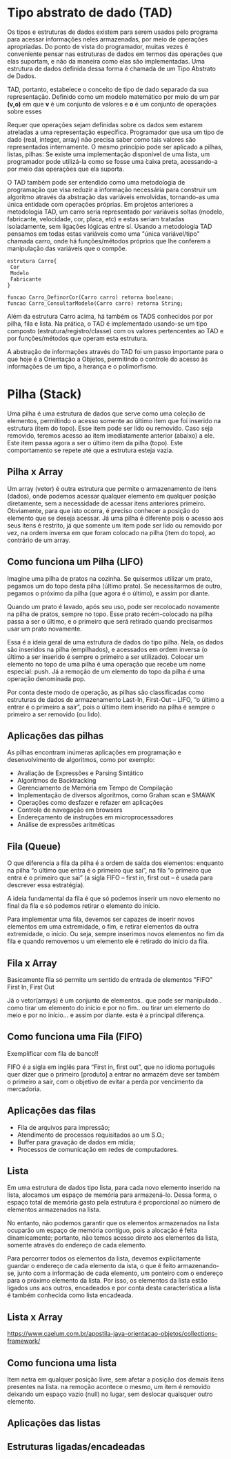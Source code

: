 # Tipo abstrato de dado (TAD)

Os tipos e estruturas de dados existem para serem usados pelo programa para acessar informações neles armazenadas, por meio de operações apropriadas. Do ponto de vista do programador, muitas vezes é conveniente pensar nas estruturas de dados em termos das operações que elas suportam, e não da maneira como elas são implementadas. Uma estrutura de dados definida dessa forma é chamada de um Tipo Abstrato de Dados.

TAD, portanto, estabelece o conceito de tipo de dado separado da sua representação. Definido como um modelo matemático por meio de um par <b>(v,o)</b> em que <b>v</b> é um conjunto de valores e <b>o</b> é um conjunto de operações sobre esses 

Requer que operações sejam definidas sobre os dados sem estarem atreladas a uma representação específica. Programador que usa um tipo de dado (real, integer, array) não precisa saber como tais valores são representados internamente. O mesmo princípio pode ser aplicado a pilhas, listas, pilhas: Se existe uma implementação disponível de uma lista, um programador pode utilizá-la como se fosse uma  ́caixa preta, acessando-a por meio das operações que ela suporta.

O TAD também pode ser entendido como uma metodologia de programação que visa reduzir a informação necessária para construir um algoritmo através da abstração das variáveis envolvidas, tornando-as uma única entidade com operações próprias. Em projetos anteriores a metodologia TAD, um carro seria representado por variáveis soltas (modelo, fabricante, velocidade, cor, placa, etc) e estas seriam tratadas isoladamente, sem ligações lógicas entre sí. Usando a metodologia TAD pensamos em todas estas variáveis como uma "única variável/tipo" chamada carro, onde há funções/métodos próprios que lhe conferem a manipulação das variáveis que o compõe.

```
estrutura Carro{
 Cor
 Modelo
 Fabricante
}
   
funcao Carro_DefinorCor(Carro carro) retorna booleano;
funcao Carro_ConsultarModelo(Carro carro) retorna String;
```

Além da estrutura Carro acima, há também os TADS conhecidos por por pilha, fila e lista. Na prática, o TAD é implementado usando-se um tipo composto (estrutura/registro/classe) com os valores pertencentes ao TAD e por funções/métodos que operam esta estrutura. 

A abstração de informações através do TAD foi um passo importante para o que hoje é a Orientação a Objetos, permitindo o controle do acesso às informações de um tipo, a herança e o polimorfismo.

# Pilha (Stack)

Uma pilha é uma estrutura de dados que serve como uma coleção de elementos, permitindo o acesso somente ao último item que foi inserido na estrutura (item do topo). Esse item pode ser lido ou removido. Caso seja removido, teremos acesso ao item imediatamente anterior (abaixo) a ele. Este item passa agora a ser o último item da pilha (topo). Este comportamento se repete até que a estrutura esteja vazia.

## Pilha x Array

Um array (vetor) é outra estrutura que permite o armazenamento de itens (dados), onde podemos acessar qualquer elemento em qualquer posição diretamente, sem a necessidade de acessar itens anteriores primeiro. Obviamente, para que isto ocorra, é preciso conhecer a posição do elemento que se deseja acessar.
Já uma pilha é diferente pois o acesso aos seus itens é restrito, já que somente um item pode ser lido ou removido por vez, na ordem inversa em que foram colocado na pilha (item do topo), ao contrário de um array.

## Como funciona um Pilha (LIFO)

Imagine uma pilha de pratos na cozinha. Se quisermos utilizar um prato, pegamos um do topo desta pilha (último prato). Se necessitarmos de outro, pegamos o próximo da pilha (que agora é o último), e assim por diante.

Quando um prato é lavado, após seu uso, pode ser recolocado novamente na pilha de pratos, sempre no topo. Esse prato recém-colocado na pilha passa a ser o último, e o primeiro que será retirado quando precisarmos usar um prato novamente.

Essa é a ideia geral de uma estrutura de dados do tipo pilha. Nela, os dados são inseridos na pilha (empilhados), e acessados em ordem inversa (o último a ser inserido é sempre o primeiro a ser utilizado). Colocar um elemento no topo de uma pilha é uma operação que recebe um nome especial: push. Já a remoção de um elemento do topo da pilha é uma operação denominada pop.

Por conta deste modo de operação, as pilhas são classificadas como estruturas de dados de armazenamento Last-In, First-Out – LIFO, “o último a entrar é o primeiro a sair”, pois o último item inserido na pilha é sempre o primeiro a ser removido (ou lido).

## Aplicações das pilhas

As pilhas encontram inúmeras aplicações em programação e desenvolvimento de algoritmos, como por exemplo:

* Avaliação de Expressões e Parsing Sintático
* Algoritmos de Backtracking
* Gerenciamento de Memória em Tempo de Compilação
* Implementação de diversos algoritmos, como Grahan scan e SMAWK
* Operações como desfazer e refazer em aplicações
* Controle de navegação em browsers
* Endereçamento de instruções em microprocessadores
* Análise de expressões aritméticas

## Fila (Queue)

O que diferencia a fila da pilha é a ordem de saída dos elementos: enquanto na pilha “o último que entra é o primeiro que sai”, na fila “o primeiro que entra é o primeiro que sai” (a sigla FIFO – first in, first out – é usada para descrever essa estratégia).

A ideia fundamental da fila é que só podemos inserir um novo elemento no final da fila e só podemos retirar o elemento do início.

Para implementar uma fila, devemos ser capazes de inserir novos elementos em uma extremidade, o fim, e retirar elementos da outra extremidade, o início. Ou seja, sempre inserimos novos elementos no fim da fila e quando removemos u um elemento ele é retirado do início da fila.

## Fila x Array

Basicamente fila  só permite um sentido de entrada de elementos "FIFO"   First In, First Out

Já o vetor(arrays) é um conjunto de elementos.. que pode ser manipulado.. como tirar um elemento do inicio e por no fim.. ou tirar um elemento do meio e por no início...  e assim por diante.  esta é a principal diferença.

## Como funciona uma Fila (FIFO)

Exemplificar com fila de banco!!

FIFO é a sigla em inglês para “First in, first out”, que no idioma português quer dizer que o primeiro [produto] a entrar no armazém deve ser também o primeiro a sair, com o objetivo de evitar a perda por vencimento da mercadoria.

## Aplicações das filas

* Fila de arquivos para impressão;
* Atendimento de processos requisitados ao um S.O.;
* Buffer para gravação de dados em mídia;
* Processos de comunicação em redes de computadores.











## Lista

Em uma estrutura de dados tipo lista, para cada novo elemento inserido na lista,  alocamos um espaço de memória para armazená-lo. Dessa forma, o espaço total de memória gasto pela estrutura é proporcional ao número de elementos armazenados na lista.

No entanto, não podemos garantir que os elementos armazenados na lista ocuparão um espaço de memória contíguo, pois a alocação é feita dinamicamente; portanto, não temos acesso direto aos elementos da lista, somente através do endereço de cada elemento.

Para percorrer todos os elementos da lista, devemos explicitamente guardar o endereço de cada elemento da ista, o que é feito armazenando-se, junto com a informação de cada elemento, um ponteiro com o endereço para o próximo elemento da lista. Por isso, os elementos da lista estão ligados uns aos outros, encadeados e por conta desta característica a lista é também conhecida como lista encadeada.

## Lista x Array

https://www.caelum.com.br/apostila-java-orientacao-objetos/collections-framework/

## Como funciona uma lista

Item netra em qualquer posição livre, sem afetar a posição dos demais itens presentes na lista. na remoção acontece o mesmo, um item é removido deixando um espaço vazio (null) no lugar, sem deslocar quaisquer outro elemento.

## Aplicações das listas

## Estruturas ligadas/encadeadas

